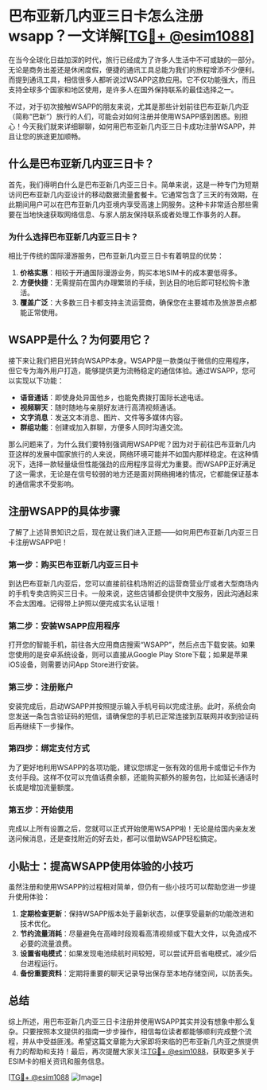 # 巴布亚新几内亚三日卡怎么注册wsapp？一文详解[[TG💪+ @esim1088](https://t.me/s/esim1088)]

在当今全球化日益加深的时代，旅行已经成为了许多人生活中不可或缺的一部分。无论是商务出差还是休闲度假，便捷的通讯工具总能为我们的旅程增添不少便利。而提到通讯工具，相信很多人都听说过WSAPP这款应用。它不仅功能强大，而且支持全球多个国家和地区使用，是许多人在国外保持联系的最佳选择之一。

不过，对于初次接触WSAPP的朋友来说，尤其是那些计划前往巴布亚新几内亚（简称“巴新”）旅行的人们，可能会对如何注册并使用WSAPP感到困惑。别担心！今天我们就来详细聊聊，如何用巴布亚新几内亚三日卡成功注册WSAPP，并且让您的旅途更加顺畅。

## 什么是巴布亚新几内亚三日卡？

首先，我们得明白什么是巴布亚新几内亚三日卡。简单来说，这是一种专门为短期访问巴布亚新几内亚设计的移动数据流量套餐卡。它通常包含了三天的有效期，在此期间用户可以在巴布亚新几内亚境内享受高速上网服务。这种卡非常适合那些需要在当地快速获取网络信息、与家人朋友保持联系或者处理工作事务的人群。

### 为什么选择巴布亚新几内亚三日卡？

相比于传统的国际漫游服务，巴布亚新几内亚三日卡有着明显的优势：
1. **价格实惠**：相较于开通国际漫游业务，购买本地SIM卡的成本要低得多。
2. **方便快捷**：无需提前在国内办理繁琐的手续，到达目的地后即可轻松购卡激活。
3. **覆盖广泛**：大多数三日卡都支持主流运营商，确保您在主要城市及旅游景点都能正常使用。

## WSAPP是什么？为何要用它？

接下来让我们把目光转向WSAPP本身。WSAPP是一款类似于微信的应用程序，但它专为海外用户打造，能够提供更为流畅稳定的通信体验。通过WSAPP，您可以实现以下功能：
- **语音通话**：即使身处异国他乡，也能免费拨打国际长途电话。
- **视频聊天**：随时随地与亲朋好友进行高清视频通话。
- **文字消息**：发送文本消息、图片、文件等多媒体内容。
- **群组功能**：创建或加入群聊，方便多人同时沟通交流。

那么问题来了，为什么我们要特别强调用WSAPP呢？因为对于前往巴布亚新几内亚这样的发展中国家旅行的人来说，网络环境可能并不如国内那样稳定。在这种情况下，选择一款轻量级但性能强劲的应用程序显得尤为重要。而WSAPP正好满足了这一需求，无论是在信号较弱的地方还是面对网络拥堵的情况，它都能保证基本的通信需求不受影响。

## 注册WSAPP的具体步骤

了解了上述背景知识之后，现在就让我们进入正题——如何用巴布亚新几内亚三日卡注册WSAPP吧！

### 第一步：购买巴布亚新几内亚三日卡
到达巴布亚新几内亚后，您可以直接前往机场附近的运营商营业厅或者大型商场内的手机专卖店购买三日卡。一般来说，这些店铺都会提供中文服务，因此沟通起来不会太困难。记得带上护照以便完成实名认证哦！

### 第二步：安装WSAPP应用程序
打开您的智能手机，前往各大应用商店搜索“WSAPP”，然后点击下载安装。如果您使用的是安卓系统设备，则可以直接从Google Play Store下载；如果是苹果iOS设备，则需要访问App Store进行安装。

### 第三步：注册账户
安装完成后，启动WSAPP并按照提示输入手机号码以完成注册。此时，系统会向您发送一条包含验证码的短信，请确保您的手机已正常连接到互联网并收到验证码后再继续下一步操作。

### 第四步：绑定支付方式
为了更好地利用WSAPP的各项功能，建议您绑定一张有效的信用卡或借记卡作为支付手段。这样不仅可以充值话费余额，还能购买额外的服务包，比如延长通话时长或是增加流量额度。

### 第五步：开始使用
完成以上所有设置之后，您就可以正式开始使用WSAPP啦！无论是给国内亲友发送问候消息，还是查找附近的好去处，都可以借助WSAPP轻松搞定。

## 小贴士：提高WSAPP使用体验的小技巧

虽然注册和使用WSAPP的过程相对简单，但仍有一些小技巧可以帮助您进一步提升使用体验：

1. **定期检查更新**：保持WSAPP版本处于最新状态，以便享受最新的功能改进和技术优化。
2. **节约流量消耗**：尽量避免在高峰时段观看高清视频或下载大文件，以免造成不必要的流量浪费。
3. **设置省电模式**：如果发现电池续航时间较短，可以尝试开启省电模式，减少后台进程运行。
4. **备份重要资料**：定期将重要的聊天记录导出保存至本地存储空间，以防丢失。

## 总结

综上所述，用巴布亚新几内亚三日卡注册并使用WSAPP其实并没有想象中那么复杂。只要按照本文提供的指南一步步操作，相信每位读者都能够顺利完成整个流程，并从中受益匪浅。希望这篇文章能为大家即将来临的巴布亚新几内亚之旅提供有力的帮助和支持！最后，再次提醒大家关注[TG💪+ @esim1088](https://t.me/s/esim1088)，获取更多关于ESIM卡的相关资讯和服务信息。

[[TG💪+ @esim1088](https://t.me/s/esim1088) ![Image](https://i.postimg.cc/4NQfJmqS/Snipaste-2025-05-13-00-14-12.png)]